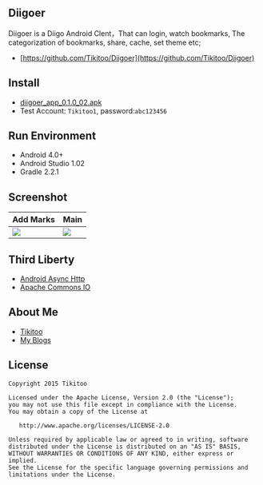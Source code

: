 ## Diigoer
Diigoer is a Diigo Android Clent，That can login, watch bookmarks, The categorization of bookmarks, share, cache, set theme etc;
- [https://github.com/Tikitoo/Diigoer](https://github.com/Tikitoo/Diigoer)

## Install
- [diigoer_app_0.1.0_02.apk](http://tikitoo.qiniudn.com/diigo_app_0.1.0_02.apk)
- Test Account: ``Tikitoo1``, password:``abc123456``

## Run Environment
- Android 4.0+
- Android Studio 1.02
- Gradle 2.2.1

## Screenshot
| Add Marks|Main  |
|---|---|
| ![](http://7u2jvr.com1.z0.glb.clouddn.com/diigo-add-mark.png) |![](http://7u2jvr.com1.z0.glb.clouddn.com/diigoer-main.png) |

## Third Liberty
- [Android Async Http](https://github.com/loopj/android-async-http)
- [Apache Commons IO](http://commons.apache.org/proper/commons-io/)

## About Me
- [Tikitoo](http://www.zhihu.com/Tikitoo)
- [My Blogs](http://tikitoo.github.io/blog)

## License
```
Copyright 2015 Tikitoo

Licensed under the Apache License, Version 2.0 (the "License");
you may not use this file except in compliance with the License.
You may obtain a copy of the License at

   http://www.apache.org/licenses/LICENSE-2.0

Unless required by applicable law or agreed to in writing, software
distributed under the License is distributed on an "AS IS" BASIS,
WITHOUT WARRANTIES OR CONDITIONS OF ANY KIND, either express or implied.
See the License for the specific language governing permissions and
limitations under the License.
```
